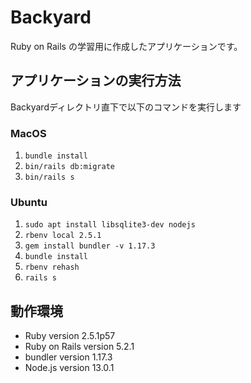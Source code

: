 # Backyard
Ruby on Rails の学習用に作成したアプリケーションです。

## アプリケーションの実行方法
Backyardディレクトリ直下で以下のコマンドを実行します

### MacOS
1. `bundle install`
1. `bin/rails db:migrate`
1. `bin/rails s`

### Ubuntu
1. `sudo apt install libsqlite3-dev nodejs`
1. `rbenv local 2.5.1`
1. `gem install bundler -v 1.17.3`
1. `bundle install`
1. `rbenv rehash`
1. `rails s`

## 動作環境
* Ruby version 2.5.1p57
* Ruby on Rails version 5.2.1
* bundler version 1.17.3
* Node.js version 13.0.1
